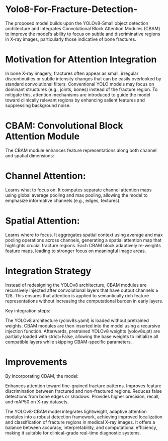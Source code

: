 # Yolo8-For-Fracture-Detection-
The proposed model builds upon the YOLOv8-Small object detection architecture and integrates Convolutional Block Attention Modules (CBAM) to improve the model’s ability to focus on subtle and discriminative regions in X-ray images, particularly those indicative of bone fractures.

# Motivation for Attention Integration
In bone X-ray imagery, fractures often appear as small, irregular discontinuities or subtle intensity changes that can be easily overlooked by standard convolutional filters.
Conventional YOLO models may focus on dominant structures (e.g., joints, bones) instead of the fracture region.
To mitigate this, attention mechanisms are introduced to guide the model toward clinically relevant regions by enhancing salient features and suppressing background noise.

#  CBAM: Convolutional Block Attention Module

The CBAM module enhances feature representations along both channel and spatial dimensions:

# Channel Attention:
Learns what to focus on.
It computes separate channel attention maps using global average pooling and max pooling, allowing the model to emphasize informative channels (e.g., edges, textures).

# Spatial Attention:
Learns where to focus.
It aggregates spatial context using average and max pooling operations across channels, generating a spatial attention map that highlights crucial fracture regions.
Each CBAM block adaptively re-weights feature maps, leading to stronger focus on meaningful image areas.

# Integration Strategy

Instead of redesigning the YOLOv8 architecture, CBAM modules are recursively injected after convolutional layers that have output channels ≥ 128.
This ensures that attention is applied to semantically rich feature representations without increasing the computational burden in early layers.

Key integration steps:

The YOLOv8 architecture (yolov8s.yaml) is loaded without pretrained weights.
CBAM modules are then inserted into the model using a recursive injection function.
Afterwards, pretrained YOLOv8 weights (yolov8s.pt) are partially loaded with strict=False, allowing the base weights to initialize all compatible layers while skipping CBAM-specific parameters.

# Improvements

By incorporating CBAM, the model:

Enhances attention toward fine-grained fracture patterns.
Improves feature discrimination between fractured and non-fractured regions.
Reduces false detections from bone edges or shadows.
Provides higher precision, recall, and mAP50 on X-ray datasets.

The YOLOv8-CBAM model integrates lightweight, adaptive attention modules into a robust detection framework, achieving improved localization and classification of fracture regions in medical X-ray images. It offers a balance between accuracy, interpretability, and computational efficiency, making it suitable for clinical-grade real-time diagnostic systems.
